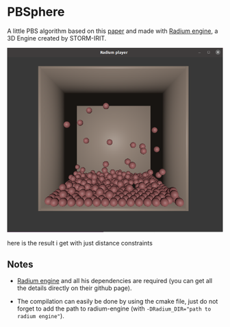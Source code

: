 # PBSphere
A little PBS algorithm based on this [paper] and made with [Radium engine], a 3D Engine created by STORM-IRIT.

![alt text](demo_image.png)

here is the result i get with just distance constraints


## Notes

- [Radium engine] and all his dependencies are required (you can get all the details directly on their github page).

- The compilation can easily be done by using the cmake file, just do not forget to add the path to radium-engine (with ```-DRadium_DIR="path to radium engine"```).


[Radium engine]: https://github.com/STORM-IRIT/Radium-Engine
[paper]: http://mmacklin.com/EG2015PBD.pdf
